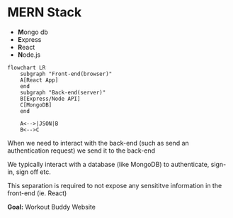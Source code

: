 # MERN Stack

- **M**ongo db
- **E**xpress
- **R**eact
- **N**ode.js

```mermaid
flowchart LR
    subgraph "Front-end(browser)"
    A[React App]
    end
    subgraph "Back-end(server)"
    B[Express/Node API]
    C[MongoDB]
    end

    A<-->|JSON|B
    B<-->C 
```
When we need to interact with the back-end (such as send an authentication request) we send it to the back-end <br>

We typically interact with a database (like MongoDB) to authenticate, sign-in, sign off etc.

This separation is required to not expose any sensititve information in the front-end (ie. React)

**Goal:** Workout Buddy Website 

